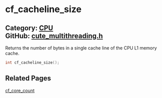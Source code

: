 [](../header.md ':include')

# cf_cacheline_size

Category: [CPU](https://github.com/RandyGaul/cute_framework/blob/master/docs/api_reference?id=CPU)  
GitHub: [cute_multithreading.h](https://github.com/RandyGaul/cute_framework/blob/master/include/cute_multithreading.h)  
---

Returns the number of bytes in a single cache line of the CPU L1 memory cache.

```cpp
int cf_cacheline_size();
```

## Related Pages

[cf_core_count](https://github.com/RandyGaul/cute_framework/blob/master/docs/CPU/cf_core_count.md)  
